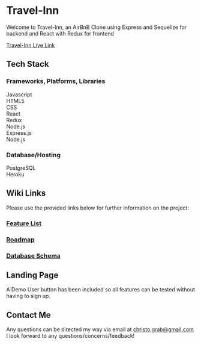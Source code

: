# Travel-Inn

Welcome to Travel-Inn, an AirBnB Clone using Express and Sequelize for backend and React with Redux for frontend

[Travel-Inn Live Link](https://travel-host.herokuapp.com)

## Tech Stack

### Frameworks, Platforms, Libraries
Javascript
<br>
HTML5
<br>
CSS
<br>
React
<br>
Redux
<br>
Node.js
<br>
Express.js
<br>
Node.js

### Database/Hosting
PostgreSQL
<br>
Heroku

## Wiki Links


Please use the provided links below for further information on the project:


### [Feature List](https://github.com/ChristoGrab/AirBnB-Project/wiki/Feature-List)

### [Roadmap](https://github.com/ChristoGrab/AirBnB-Project/wiki/Roadmap)

### [Database Schema](https://github.com/ChristoGrab/AirBnB-Project/wiki/)

## Landing Page

[!Landing Page]: (./frontend/src/assets/Landing-Page.png)

A Demo User button has been included so all features can be tested without having to sign up.

## Contact Me

Any questions can be directed my way via email at christo.grab@gmail.com
<br>
I look forward to any questions/concerns/feedback!
